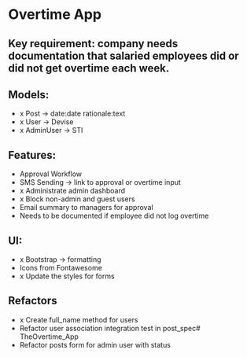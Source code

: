 # Overtime App

## Key requirement: company needs documentation that salaried employees did or did not get overtime each week.

## Models:
- x Post -> date:date rationale:text
- x User -> Devise
- x AdminUser -> STI

## Features:
- Approval Workflow
- SMS Sending -> link to approval or overtime input
- x Administrate admin dashboard
- x Block non-admin and guest users
- Email summary to managers for approval
- Needs to be documented if employee did not log overtime

## UI:
- x Bootstrap -> formatting
- Icons from Fontawesome
- x Update the styles for forms

## Refactors
- x Create full_name method for users
- Refactor user association integration test in post_spec# TheOvertime_App
- Refactor posts form for admin user with status
